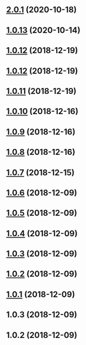 ## [2.0.1](https://github.com/tomieric/vuepress-theme-track/compare/v2.0.0...v2.0.1) (2020-10-18)



## [1.0.13](https://github.com/tomieric/vuepress-theme-track/compare/v1.0.12...v1.0.13) (2020-10-14)



## [1.0.12](https://github.com/tomieric/vuepress-theme-track/compare/v1.0.11...v1.0.12) (2018-12-19)



## [1.0.12](https://github.com/tomieric/vuepress-theme-track/compare/v1.0.11...v1.0.12) (2018-12-19)



## [1.0.11](https://github.com/tomieric/vuepress-theme-track/compare/v1.0.10...v1.0.11) (2018-12-19)



## [1.0.10](https://github.com/tomieric/vuepress-theme-track/compare/v1.0.9...v1.0.10) (2018-12-16)



## [1.0.9](https://github.com/tomieric/vuepress-theme-track/compare/v1.0.8...v1.0.9) (2018-12-16)



## [1.0.8](https://github.com/tomieric/vuepress-theme-track/compare/v1.0.7...v1.0.8) (2018-12-16)



## [1.0.7](https://github.com/tomieric/vuepress-theme-track/compare/v1.0.6...v1.0.7) (2018-12-15)



## [1.0.6](https://github.com/tomieric/vuepress-theme-track/compare/v1.0.5...v1.0.6) (2018-12-09)



## [1.0.5](https://github.com/tomieric/vuepress-theme-track/compare/v1.0.4...v1.0.5) (2018-12-09)



## [1.0.4](https://github.com/tomieric/vuepress-theme-track/compare/v1.0.3...v1.0.4) (2018-12-09)



## [1.0.3](https://github.com/tomieric/vuepress-theme-track/compare/v1.0.2...v1.0.3) (2018-12-09)



## [1.0.2](https://github.com/tomieric/vuepress-theme-track/compare/v1.0.1...v1.0.2) (2018-12-09)



## [1.0.1](https://github.com/tomieric/vuepress-theme-track/compare/v1.0.0...v1.0.1) (2018-12-09)



## 1.0.3 (2018-12-09)



## 1.0.2 (2018-12-09)



